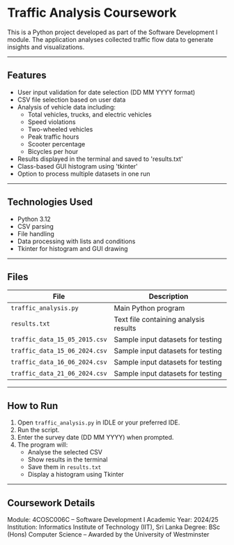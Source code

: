 # Traffic Analysis Coursework

This is a Python project developed as part of the Software Development I module. The application analyses collected traffic flow data to generate insights and visualizations.

---

## Features

- User input validation for date selection (DD MM YYYY format)
- CSV file selection based on user data
- Analysis of vehicle data including:
  - Total vehicles, trucks, and electric vehicles
  - Speed violations
  - Two-wheeled vehicles
  - Peak traffic hours
  - Scooter percentage
  - Bicycles per hour
- Results displayed in the terminal and saved to 'results.txt'
- Class-based GUI histogram using 'tkinter'
- Option to process multiple datasets in one run

---

## Technologies Used

- Python 3.12
- CSV parsing
- File handling
- Data processing with lists and conditions
- Tkinter for histogram and GUI drawing

---

## Files

| File                           | Description                            |
|--------------------------------|----------------------------------------|
| `traffic_analysis.py`          | Main Python program                    |
| `results.txt`                  | Text file containing analysis results  |
| `traffic_data_15_05_2015.csv`  | Sample input datasets for testing      |
| `traffic_data_15_06_2024.csv`  | Sample input datasets for testing      |
| `traffic_data_16_06_2024.csv`  | Sample input datasets for testing      |
| `traffic_data_21_06_2024.csv`  | Sample input datasets for testing      |

---

## How to Run

1. Open `traffic_analysis.py` in IDLE or your preferred IDE.
2. Run the script.
3. Enter the survey date (DD MM YYYY) when prompted.
4. The program will:
     - Analyse the selected CSV
     - Show results in the terminal
     - Save them in `results.txt`
     - Display a histogram using Tkinter
  
---

## Coursework Details

Module: 4COSC006C – Software Development I
Academic Year: 2024/25
Institution: Informatics Institute of Technology (IIT), Sri Lanka
Degree: BSc (Hons) Computer Science – Awarded by the University of Westminster
